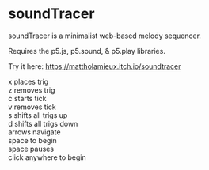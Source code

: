 # soundTracer
soundTracer is a minimalist web-based melody sequencer.

Requires the p5.js, p5.sound, & p5.play libraries.

Try it here: https://mattholamieux.itch.io/soundtracer <br/>

x places trig <br/>
z removes trig <br/>
c starts tick <br/>
v removes tick <br/>
s shifts all trigs up <br/>
d shifts all trigs down <br/>
arrows navigate <br/>
space to begin <br/>
space pauses<br/>
click anywhere to begin 
